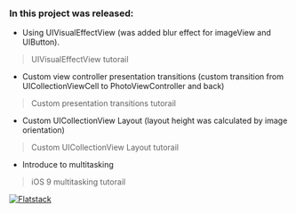 ### In this project was released:

- Using UIVisualEffectView (was added blur effect for imageView and UIButton).
> UIVisualEffectView tutorail
- Custom view controller presentation transitions (custom transition from UICollectionViewCell to PhotoViewController and back)
> Custom presentation transitions tutorail
- Custom UICollectionView Layout (layout height was calculated by image orientation)
> Custom UICollectionView Layout tutorail
- Introduce to multitasking
> iOS 9 multitasking tutorail

[UIVisualEffectView tutorail]:<http://www.raywenderlich.com/84043/ios-8-visual-effects-tutorial>
[transitions tutorail]:<http://www.raywenderlich.com/113845/ios-animation-tutorial-custom-view-controller-presentation-transitions>
[Layout tutorail]:<http://www.raywenderlich.com/107439/uicollectionview-custom-layout-tutorial-pinterest>
[multitasking tutorail]:<http://www.raywenderlich.com/115700/ios-9-multitasking-tutorial>

[![Flatstack](https://avatars0.githubusercontent.com/u/15136?v=2&s=200)](http://www.flatstack.com)